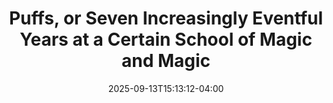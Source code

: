 ---
title: "Puffs, or Seven Increasingly Eventful Years at a Certain School of Magic and Magic"
Theatre: The 5 & Dime 
Venue: The Florida Ballet
Season: 2025
date: 2025-09-13T15:13:12-04:00
opening_date: 2025-11-07
closing_date: 2025-11-15
showtimes:
  - 2025-11-07 20:00:00
  - 2025-11-08 20:00:00
  - 2025-11-09 14:00:00
  - 2025-11-10 20:00:00
  - 2025-11-13 20:00:00
  - 2025-11-14 20:00:00
  - 2025-11-15 20:00:00
featured_image: 2025-Puffs.webp
featured_image_alt: 
featured_image_caption: 
featured_image_attr: 
featured_image_attr_link: 
program:
Website: https://www.the5anddime.org/puffs
Tickets: https://www.eventbrite.com/e/puffs-tickets-1087002747479?aff=ebdsoporgprofile
show_details: 
cast:
  - Wayne Hopkins: Lily Zawatsky
  - Oliver Rivers: Richie Rosado
  - Megan Jones: Mya Williams
  - Narrator: Anna Vera
  - "Ernie Mac, A Very Tall Man, Seamus, A Certain Potions Teacher, Professor Turban, Ghost History Teacher, Professor Locky, Mr. Nick, Sal, Second Headmaster, Real Mr. Moody": Katie Swider
  - "Hannah, First Headmaster, Professor McG, Professor Sprouty, Xavia Jones, Professor Lanny, Runes Teacher, Ms. Babble": Erin Barnes
  - "J. Finch Fletchley, Uncle Dave, Goyle, A Fat Friar, Clumsy Longbottom, Hermeoone #3, Viktor, Mr. Bagman, Zach Smith": Levi Reeves
  - "Leanne, Ginny, Helga, Frenchy": Cynthia Riegler
  - "Sally Perks, Hermeoone, Blondo Malfoy, Rowena, Rita Scooter, Bippy": Adrianna Williams
  - "Susie Bones, Harry, Colin, Hermeoone #2, Rig Gryff, Myrtle": Rachel Johns
  - "Cedric, Mr. Voldy": Chris Berry
crew:
 - Director: 
    - Daniel Austin
    - Ron Shreve
orchestra:
genres: 
Description: 
---